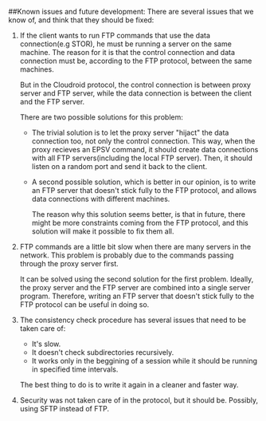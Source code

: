 ##Known issues and future development:
There are several issues that we know of, and think that they should be fixed:


1. If the client wants to run FTP commands that use the data connection(e.g STOR), he must be running a server on the same machine.
   The reason for it is that the control connection and data connection must be, according to the FTP protocol, between the same  machines.
   
   But in the Cloudroid protocol, the control connection is between proxy server and FTP server, while the data connection is between the client and the FTP server.
   
   There are two possible solutions for this problem:
   - The trivial solution is to let the proxy server "hijact" the data connection too, not only the control connection.
     This way, when the proxy recieves an EPSV command, it should create data connections with all FTP servers(including the local FTP server). Then, it should listen on a random port and
     send it back to the client.

   - A second possible solution, which is better in our opinion, is to write an FTP server that doesn't stick fully to the FTP protocol, and allows data connections with different
     machines.

     The reason why this solution seems better, is that in future, there might be more constraints coming from the FTP protocol, and this solution will make it possible to fix them all.

2. FTP commands are a little bit slow when there are many servers in the network. This problem is probably due to the commands passing through the proxy server first.
   
   It can be solved using the second solution for the first problem. Ideally, the proxy server and the FTP server are combined into a single server program. Therefore, writing an FTP server
   that doesn't stick fully to the FTP protocol can be useful in doing so.
   
3. The consistency check procedure has several issues that need to be taken care of:
   - It's slow.
   - It doesn't check subdirectories recursively.
   - It works only in the beggining of a session while it should be running in specified time intervals.
   
   The best thing to do is to write it again in a cleaner and faster way.

4. Security was not taken care of in the protocol, but it should be. Possibly, using SFTP instead of FTP.
